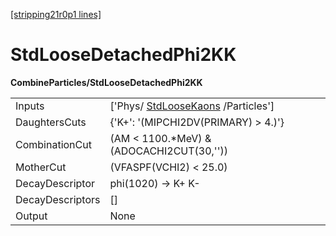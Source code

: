 [[stripping21r0p1 lines]](./stripping21r0p1-index)

# StdLooseDetachedPhi2KK

**CombineParticles/StdLooseDetachedPhi2KK**

|                  |                                                                         |
|------------------|-------------------------------------------------------------------------|
| Inputs           | ['Phys/ [StdLooseKaons](./stripping21r0p1-stdloosekaons) /Particles'] |
| DaughtersCuts    | {'K+': '(MIPCHI2DV(PRIMARY) \> 4.)'}                                    |
| CombinationCut   | (AM \< 1100.\*MeV) & (ADOCACHI2CUT(30,''))                              |
| MotherCut        | (VFASPF(VCHI2) \< 25.0)                                                 |
| DecayDescriptor  | phi(1020) -\> K+ K-                                                     |
| DecayDescriptors | []                                                                    |
| Output           | None                                                                    |
